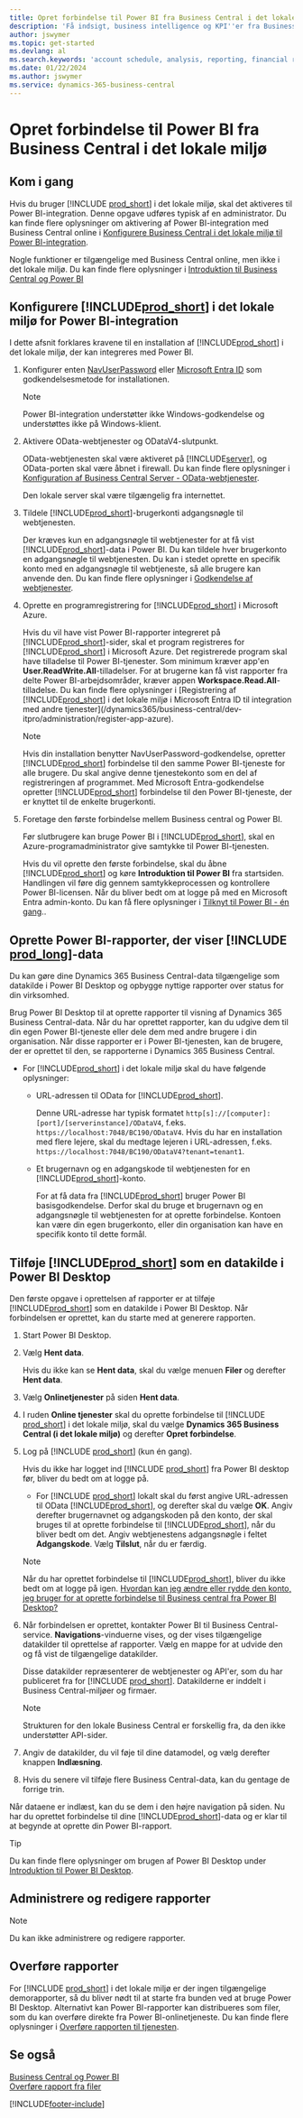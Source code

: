 ```yaml
---
title: Opret forbindelse til Power BI fra Business Central i det lokale miljø | Microsoft Docs
description: 'Få indsigt, business intelligence og KPI''er fra Business Central-data ved hjælp af Power BI.'
author: jswymer
ms.topic: get-started
ms.devlang: al
ms.search.keywords: 'account schedule, analysis, reporting, financial report, business intelligence, KPI'
ms.date: 01/22/2024
ms.author: jswymer
ms.service: dynamics-365-business-central
---
```

# <a name="connect-to-power-bi-from-business-central-on-premises"></a>Opret forbindelse til Power BI fra Business Central i det lokale miljø

<!--In this article, you learn some of the basics about working with reports and dashboards in Power BI that use [!INCLUDE [prod_short](includes/prod_short.md)] as a data source. The article discusses some aspects that will help you get started as a [!INCLUDE[prod_short](includes/prod_short.md)] user. For general guidelines and instructions about using Power BI, see [Power BI documentation for consumers](/power-bi/consumer).

## <a name="get-ready"></a>Get ready

Sign up for the Power BI service. If you haven't already signed up, go to [https://powerbi.microsoft.com](https://powerbi.microsoft.com). When you sign up, use a work email address and password.-->

## <a name="get-started"></a>Kom i gang

Hvis du bruger [!INCLUDE [prod_short](includes/prod_short.md)] i det lokale miljø, skal det aktiveres til Power BI-integration. Denne opgave udføres typisk af en administrator. Du kan finde flere oplysninger om aktivering af Power BI-integration med Business Central online i [Konfigurere Business Central i det lokale miljø til Power BI-integration](admin-powerbi-setup.md).

Nogle funktioner er tilgængelige med Business Central online, men ikke i det lokale miljø. Du kan finde flere oplysninger i [Introduktion til Business Central og Power BI](admin-powerbi.md#what-you-can-do-with-power-bi-and-business-central)

## <a name="set-up--on-premises-for-power-bi-integration"></a><a name="setup"></a>Konfigurere [!INCLUDE[prod_short](includes/prod_short.md)] i det lokale miljø for Power BI-integration

I dette afsnit forklares kravene til en installation af [!INCLUDE[prod_short](includes/prod_short.md)] i det lokale miljø, der kan integreres med Power BI.

1. Konfigurer enten [NavUserPassword](/dynamics365/business-central/dev-itpro/administration/authenticating-users-with-navuserpassword) eller [Microsoft Entra ID](/dynamics365/business-central/dev-itpro/administration/authenticating-users-with-azure-ad-overview) som godkendelsesmetode for installationen.  
    
    > [!NOTE]
    > Power BI-integration understøtter ikke Windows-godkendelse og understøttes ikke på Windows-klient.

2. Aktivere OData-webtjenester og ODataV4-slutpunkt.

    OData-webtjenesten skal være aktiveret på [!INCLUDE[server](includes/server.md)], og OData-porten skal være åbnet i firewall. Du kan finde flere oplysninger i [Konfiguration af Business Central Server - OData-webtjenester](/dynamics365/business-central/dev-itpro/administration/configure-server-instance#ODataServices).

    Den lokale server skal være tilgængelig fra internettet.

3. Tildele [!INCLUDE[prod_short](includes/prod_short.md)]-brugerkonti adgangsnøgle til webtjenesten.

    Der kræves kun en adgangsnøgle til webtjenester for at få vist [!INCLUDE[prod_short](includes/prod_short.md)]-data i Power BI. Du kan tildele hver brugerkonto en adgangsnøgle til webtjenesten. Du kan i stedet oprette en specifik konto med en adgangsnøgle til webtjeneste, så alle brugere kan anvende den. Du kan finde flere oplysninger i [Godkendelse af webtjenester](/dynamics365/business-central/dev-itpro/webservices/web-services-authentication#generate-a-web-service-access-key).

4. Oprette en programregistrering for [!INCLUDE[prod_short](includes/prod_short.md)] i Microsoft Azure.

    Hvis du vil have vist Power BI-rapporter integreret på [!INCLUDE[prod_short](includes/prod_short.md)]-sider, skal et program registreres for [!INCLUDE[prod_short](includes/prod_short.md)] i Microsoft Azure. Det registrerede program skal have tilladelse til Power BI-tjenester. Som minimum kræver app'en **User.ReadWrite.All**-tilladelser. For at brugerne kan få vist rapporter fra delte Power BI-arbejdsområder, kræver appen **Workspace.Read.All**-tilladelse. Du kan finde flere oplysninger i [Registrering af [!INCLUDE[prod_short](includes/prod_short.md)] i det lokale miljø i Microsoft Entra ID til integration med andre tjenester](/dynamics365/business-central/dev-itpro/administration/register-app-azure).

    > [!NOTE]
    > Hvis din installation benytter NavUserPassword-godkendelse, opretter [!INCLUDE[prod_short](includes/prod_short.md)] forbindelse til den samme Power BI-tjeneste for alle brugere. Du skal angive denne tjenestekonto som en del af registreringen af programmet. Med Microsoft Entra-godkendelse opretter [!INCLUDE[prod_short](includes/prod_short.md)] forbindelse til den Power BI-tjeneste, der er knyttet til de enkelte brugerkonti.

    <!-- Windows authentication can also be used but you can't get data from BC in Power BI -->
5. Foretage den første forbindelse mellem Business central og Power BI.

    Før slutbrugere kan bruge Power BI i [!INCLUDE[prod_short](includes/prod_short.md)], skal en Azure-programadministrator give samtykke til Power BI-tjenesten.

    Hvis du vil oprette den første forbindelse, skal du åbne [!INCLUDE[prod_short](includes/prod_short.md)] og køre **Introduktion til Power BI** fra startsiden. Handlingen vil føre dig gennem samtykkeprocessen og kontrollere Power BI-licensen. Når du bliver bedt om at logge på med en Microsoft Entra admin-konto. Du kan få flere oplysninger i [Tilknyt til Power BI - én gang](across-working-with-powerbi.md#connect)..

## <a name="build-power-bi-reports-to-display--data"></a>Oprette Power BI-rapporter, der viser [!INCLUDE [prod_long](includes/prod_long.md)]-data

Du kan gøre dine Dynamics 365 Business Central-data tilgængelige som datakilde i Power BI Desktop og opbygge nyttige rapporter over status for din virksomhed.

Brug Power BI Desktop til at oprette rapporter til visning af Dynamics 365 Business Central-data. Når du har oprettet rapporter, kan du udgive dem til din egen Power BI-tjeneste eller dele dem med andre brugere i din organisation. Når disse rapporter er i Power BI-tjenesten, kan de brugere, der er oprettet til den, se rapporterne i Dynamics 365 Business Central.

- For [!INCLUDE[prod_short](includes/prod_short.md)] i det lokale miljø skal du have følgende oplysninger:

  - URL-adressen til OData for [!INCLUDE[prod_short](includes/prod_short.md)].
  
    Denne URL-adresse har typisk formatet `http[s]://[computer]:[port]/[serverinstance]/ODataV4`, f.eks. `https://localhost:7048/BC190/ODataV4`. Hvis du har en installation med flere lejere, skal du medtage lejeren i URL-adressen, f.eks. `https://localhost:7048/BC190/ODataV4?tenant=tenant1`.
  - Et brugernavn og en adgangskode til webtjenesten for en [!INCLUDE[prod_short](includes/prod_short.md)]-konto.

    For at få data fra [!INCLUDE[prod_short](includes/prod_short.md)] bruger Power BI basisgodkendelse. Derfor skal du bruge et brugernavn og en adgangsnøgle til webtjenesten for at oprette forbindelse. Kontoen kan være din egen brugerkonto, eller din organisation kan have en specifik konto til dette formål.

## <a name="add--as-a-data-source-in-power-bi-desktop"></a><a name="getdata"></a>Tilføje [!INCLUDE[prod_short](includes/prod_short.md)] som en datakilde i Power BI Desktop

Den første opgave i oprettelsen af rapporter er at tilføje [!INCLUDE[prod_short](includes/prod_short.md)] som en datakilde i Power BI Desktop. Når forbindelsen er oprettet, kan du starte med at generere rapporten.

1. Start Power BI Desktop.
2. Vælg **Hent data**.

    Hvis du ikke kan se **Hent data**, skal du vælge menuen **Filer** og derefter **Hent data**.
3. Vælg **Onlinetjenester** på siden **Hent data**.
4. I ruden **Online tjenester** skal du oprette forbindelse til [!INCLUDE [prod_short](includes/prod_short.md)] i det lokale miljø, skal du vælge **Dynamics 365 Business Central (i det lokale miljø)** og derefter **Opret forbindelse**.
5. Log på [!INCLUDE [prod_short](includes/prod_short.md)] (kun én gang).

    Hvis du ikke har logget ind [!INCLUDE [prod_short](includes/prod_short.md)] fra Power BI desktop før, bliver du bedt om at logge på.

   - For [!INCLUDE [prod_short](includes/prod_short.md)] lokalt skal du først angive URL-adressen til OData [!INCLUDE[prod_short](includes/prod_short.md)], og derefter skal du vælge **OK**. Angiv derefter brugernavnet og adgangskoden på den konto, der skal bruges til at oprette forbindelse til [!INCLUDE[prod_short](includes/prod_short.md)], når du bliver bedt om det. Angiv webtjenestens adgangsnøgle i feltet **Adgangskode**. Vælg **Tilslut**, når du er færdig.
   
    > [!NOTE]  
    > Når du har oprettet forbindelse til [!INCLUDE[prod_short](includes/prod_short.md)], bliver du ikke bedt om at logge på igen. [Hvordan kan jeg ændre eller rydde den konto, jeg bruger for at oprette forbindelse til Business central fra Power BI Desktop?](/dynamics365/business-central/power-bi-faq?tabs=designer#perms)

6. Når forbindelsen er oprettet, kontakter Power BI til Business Central-service. **Navigations**-vinduerne vises, og der vises tilgængelige datakilder til oprettelse af rapporter. Vælg en mappe for at udvide den og få vist de tilgængelige datakilder. 

   Disse datakilder repræsenterer de webtjenester og API'er, som du har publiceret fra for [!INCLUDE [prod_short](includes/prod_short.md)]. Datakilderne er inddelt i Business Central-miljøer og firmaer.

   > [!NOTE]
    > Strukturen for den lokale Business Central er forskellig fra, da den ikke understøtter API-sider.

7. Angiv de datakilder, du vil føje til dine datamodel, og vælg derefter knappen **Indlæsning**.
8. Hvis du senere vil tilføje flere Business Central-data, kan du gentage de forrige trin.

Når dataene er indlæst, kan du se dem i den højre navigation på siden. Nu har du oprettet forbindelse til dine [!INCLUDE[prod_short](includes/prod_short.md)]-data og er klar til at begynde at oprette din Power BI-rapport.  

> [!TIP]
> Du kan finde flere oplysninger om brugen af Power BI Desktop under [Introduktion til Power BI Desktop](/power-bi/fundamentals/desktop-getting-started).

## <a name="manage-and-modify-reports"></a>Administrere og redigere rapporter

> [!NOTE]
> Du kan ikke administrere og redigere rapporter. 

## <a name="upload-reports"></a>Overføre rapporter

For [!INCLUDE [prod_short](includes/prod_short.md)] i det lokale miljø er der ingen tilgængelige demorapporter, så du bliver nødt til at starte fra bunden ved at bruge Power BI Desktop. Alternativt kan Power BI-rapporter kan distribueres som filer, som du kan overføre direkte fra Power BI-onlinetjeneste. Du kan finde flere oplysninger i [Overføre rapporten til tjenesten](/power-bi/paginated-reports/paginated-reports-quickstart-aw#upload-the-report-to-the-service).

<!--
> [!NOTE]
> Uploading a report requires that you have SUPER user permissions in [!INCLUDE[prod_short](includes/prod_short.md)]. Also, you can't upload reports with [!INCLUDE [prod_short](includes/prod_short.md)] on-premises. With on-premises, you upload reports directly to your Power BI workspace. For more information, see [Connect to Power BI from [!INCLUDE [prod_short](includes/prod_short.md)] on-premises](across-working-with-business-central-in-powerbi.md).

<!--Once you have a Power BI account, you can sign in at [https://powerbi.microsoft.com/](https://powerbi.microsoft.com/).

The Power BI service hosts all the reports available to you. To see the report, select **My Workspace** > **Reports**. Then just select the report that you want to view.

With [!INCLUDE[prod_short](includes/prod_short.md)] online, you'll automatically have a set of default reports on your workspace. If you want to create your own reports, you can use Power BI Desktop to create reports, and then publish them to your workspace. For more information, see [Getting Started Building Reports in Power BI Desktop to Display [!INCLUDE [prod_long](includes/prod_long.md)] Data](across-how-use-financials-data-source-powerbi.md).

[!INCLUDE[note-multicompany-reports](includes/note-multicompany-reports.md)]

If you're using [!INCLUDE[prod_short](includes/prod_short.md)] on-premises, you'll have to start from scratch by using Power BI Desktop. Optionally, Power BI reports can be distributed as files, that you can upload.

<!--## Get the latest data

Each Power BI report is based on a dataset that gets data from the [!INCLUDE[prod_short](includes/prod_short.md)] sources. You want to make sure that the data in your Power BI reports is up to date with the data in [!INCLUDE[prod_short](includes/prod_short.md)]. This concept is referred to as *refreshing*.  Depending on how your organization has set up Power BI, refreshing might not happen automatically. There are two ways to refresh data: manually or by scheduling a refresh. Manual refreshing is done on-demand, as needed. Scheduled refreshing lets you refresh automatically at defined time intervals.

### <a name="refresh-manually"></a>Refresh manually

In the navigation pane, under **Datasets**, select **More options (...)** next to the dataset, then select **Refresh now**.

### <a name="schedule-a-refresh"></a>Schedule a refresh

In the navigation pane, under Datasets, select More options (...) next to the dataset, then select **Schedule refresh**. Fill in the information under the **Schedule refresh** section, and select **Apply**.

For more information, see [Configure scheduled refresh](/power-bi/connect-data/refresh-scheduled-refresh)-->

<!--## <a name="upload"></a>Upload reports from files

Power BI Reports can be distributed among users as .pbix files. If you have a .pbix file, you can upload the file to a workspace. To upload a report, do the following steps:

1. In your new workspace, select **Get Data**.

2. In the Files box, select **Get**.

3. Select **Local File**, navigate to where you saved the file, and select **Open**.

For more information, see [Upload the report to the service](/power-bi/paginated-reports/paginated-reports-quickstart-aw#upload-the-report-to-the-service).

> [!NOTE]
> Uploading a report requires that you have a [Premium capacity](/power-bi/service-premium-what-is) work space. For more information, see [Managing Premium capacities](/power-bi/admin/service-premium-capacity-manage). 

> [!TIP]
> If you're using [!INCLUDE[prod_short](includes/prod_short.md)] online, you can also upload a report from within [!INCLUDE[prod_short](includes/prod_short.md)]. For more information, see [Work with Power BI Reports in [!INCLUDE [prod_short](includes/prod_short.md)] - Upload Reports](across-working-with-powerbi.md#upload).

## <a name="share-reports-with-others"></a><a name="share"></a>Share reports with others

Once a report is in your workspace, you can share it with others in your organization.

To share a report, in a list reports, or in an open report, select **Share**. In the **Share report** pane, enter the full email addresses for individuals or distribution groups you want to share with. Follow the instructions on screen to complete the sharing. For more information, see [Share a dashboard or report](/power-bi/collaborate-share/service-share-dashboards#share-a-dashboard-or-report).

> [!NOTE]
> You must have  [Power BI Pro license](/power-bi/service-features-license-type), and the people you share with do too. The content must be in a workspace in a [Premium capacity](/power-bi/service-premium-what-is). For more information, see [Ways to share your work in Power BI](/power-bi/service-how-to-collaborate-distribute-dashboards-reports).-->

## <a name="see-also"></a>Se også

[Business Central og Power BI](admin-powerbi.md)  
[Overføre rapport fra filer](across-working-with-powerbi.md#upload-reports)  
 
[!INCLUDE[footer-include](includes/footer-banner.md)]
